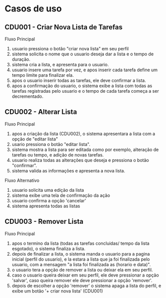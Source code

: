 # Casos de uso

## CDU001 - Criar Nova Lista de Tarefas
Fluxo Principal
  1. usuario pressiona o botão "criar nova lista" em seu perfil
  2. sistema solicita o nome que o usuario deseja dar a lista e o tempo de duração.
  3. sistema cria a lista, e apresenta para o usuario.
  4. usuario insere uma tarefa por vez, e apos inserir cada tarefa define um tempo limite para finalizar ela.
  5. apos o usuario inserir todas as tarefas, ele deve confirmar a lista.
  6. apos a confirmação do usuario, o sistema exibe a lista com todas as tarefas registradas pelo usuario e o tempo de cada tarefa começa   a ser decrementado.
  

## CDU002 - Alterar Lista
Fluxo Principal
  1. apos a criação da lista (CDU002), o sistema apresentara a lista com a opção de "editar lista"
  2. usario pressiona o botão "editar lista".
  3. sistema mostra a lista para ser editada como por exemplo, alteração de tarefas ou tempo, e adição de novas tarefas.
  4. usuario realiza todas as alterações que deseja e pressiona o botão "confirmar".
  5. sistema valida as informações e apresenta a nova lista.

Fluxo Alternativo
  1. usuario solicita uma edição da lista
  2. sistema exibe uma tela de confirmação da ação
  3. usuario confirma a opção 'cancelar' 
  4. sistema apresenta todas as listas 


## CDU003 - Remover Lista
 Fluxo Principal
  1. apos o termino da lista (todas as tarefas concluidas/ tempo da lista esgotado), o sistema finaliza a lista.
  2. depois de finalizar a lista, o sistema manda o usuario para a pagina inicial (perfil do usuario), e la estara a lista que ja foi 
  finalizada pelo usuario, com a mensagem "a lista foi finalizada as (horario e data)".
  3. o usuario tera a opção de remover a lista ou deixar ela em seu perfil.
  4. caso o usuario queira deixar em seu perfil, ele deve pressionar a opção 'salvar', caso queira remover ele deve pressionar a opção 
  'remover'.
  5. depois de escolher a opção 'remover' o sistema apaga a lista do perfil, e exibe um botão '+ criar nova lista' (CDU001)
